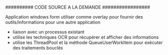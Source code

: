 ########## CODE SOURCE A LA DEMANDE #################

Application windows form utiliser comme overlay pour fournir des outils/informations pour une autre application
- liaison avec un processus existant
- utilise les techniques OCR pour récupérer et afficher des informations
- utilise les ThreadPool et la méthode QueueUserWorkItem pour exécuter des traitements bouclés
